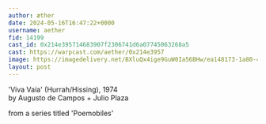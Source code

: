 ```yaml
---
author: æther
date: 2024-05-16T16:47:22+0000
username: aether
fid: 14199
cast_id: 0x214e395714683907f2306741d6a07745063268a5
cast: https://warpcast.com/aether/0x214e3957
image: https://imagedelivery.net/BXluQx4ige9GuW0Ia56BHw/ea148173-1a80-45ff-071b-15e1c08cd300/original
layout: post
---
```

'Viva Vaia' (Hurrah/Hissing), 1974   
by Augusto de Campos + Julio Plaza  
  
from a series titled 'Poemobiles'  

<img src='https://imagedelivery.net/BXluQx4ige9GuW0Ia56BHw/ea148173-1a80-45ff-071b-15e1c08cd300/original' alt='' referrerpolicy='no-referrer'/>